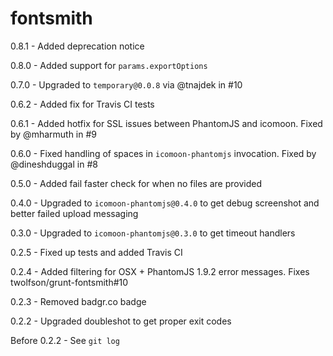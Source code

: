 # fontsmith
0.8.1 - Added deprecation notice

0.8.0 - Added support for `params.exportOptions`

0.7.0 - Upgraded to `temporary@0.0.8` via @tnajdek in #10

0.6.2 - Added fix for Travis CI tests

0.6.1 - Added hotfix for SSL issues between PhantomJS and icomoon. Fixed by @mharmuth in #9

0.6.0 - Fixed handling of spaces in `icomoon-phantomjs` invocation. Fixed by @dineshduggal in #8

0.5.0 - Added fail faster check for when no files are provided

0.4.0 - Upgraded to `icomoon-phantomjs@0.4.0` to get debug screenshot and better failed upload messaging

0.3.0 - Upgraded to `icomoon-phantomjs@0.3.0` to get timeout handlers

0.2.5 - Fixed up tests and added Travis CI

0.2.4 - Added filtering for OSX + PhantomJS 1.9.2 error messages. Fixes twolfson/grunt-fontsmith#10

0.2.3 - Removed badgr.co badge

0.2.2 - Upgraded doubleshot to get proper exit codes

Before 0.2.2 - See `git log`
